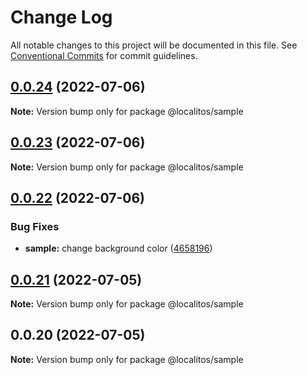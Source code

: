 # Change Log

All notable changes to this project will be documented in this file.
See [Conventional Commits](https://conventionalcommits.org) for commit guidelines.

## [0.0.24](https://github.com/Localitos/pluto/compare/@localitos/sample@0.0.21...@localitos/sample@0.0.24) (2022-07-06)

**Note:** Version bump only for package @localitos/sample





## [0.0.23](https://github.com/Localitos/pluto/compare/@localitos/sample@0.0.21...@localitos/sample@0.0.23) (2022-07-06)

**Note:** Version bump only for package @localitos/sample





## [0.0.22](https://github.com/Localitos/pluto/compare/@localitos/sample@0.0.21...@localitos/sample@0.0.22) (2022-07-06)


### Bug Fixes

* **sample:** change background color ([4658196](https://github.com/Localitos/pluto/commit/46581968c26f51785a8a0d81487f09caab308b8d))





## [0.0.21](https://github.com/Localitos/pluto/compare/@localitos/sample@0.0.20...@localitos/sample@0.0.21) (2022-07-05)

**Note:** Version bump only for package @localitos/sample





## 0.0.20 (2022-07-05)

**Note:** Version bump only for package @localitos/sample
